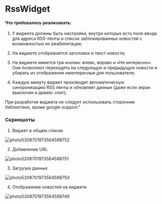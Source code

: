 # RssWidget

#### Что требовалось реализовать: 
1. У виджета должны быть настройки, внутри которых есть поле ввода для адреса RSS-ленты и список заблокированных новостей с возможностью их реабилитации; 

2. На виджете отображается заголовок и текст новости; 

3. На виджете имеется три кнопки: влево, вправо и «Не интересно». Они позволяют переходить на следующую и предыдущую новости и убирать из отображения неинтересные для пользователя; 

4. Каждую минуту виджет производит автоматическую синхронизацию RSS ленты и обновляет данные (даже если экран выключен и девайс спит);

При разработке виджета не следует использовать сторонние библиотеки, кроме google-support."

### Скриншоты

1. Виджет в общем списке

![photo5208701973564598752](https://user-images.githubusercontent.com/30935929/44900497-6544fc00-ad0d-11e8-8a41-bf8f7e1c6d96.jpg)

2. Добавление URL

![photo5208701973564598751](https://user-images.githubusercontent.com/30935929/44900524-77bf3580-ad0d-11e8-8d36-91b638b6b1bd.jpg)

3. Загрузка данных

![photo5208701973564598750](https://user-images.githubusercontent.com/30935929/44900537-8279ca80-ad0d-11e8-88bf-f35ca101970d.jpg)

4. Отображение новостей на виджете

![photo5208701973564598749](https://user-images.githubusercontent.com/30935929/44900556-8a396f00-ad0d-11e8-9a05-48e9b138a97e.jpg)
